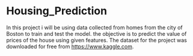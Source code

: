 # Housing_Prediction
In this project i will be using data collected from homes from the city of Boston to train and test the model. the objective is to predict the value of prices of the house using given features. The dataset for the project was downloaded for free from https://www.kaggle.com. 
